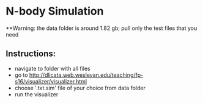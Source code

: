 # N-body Simulation
**Warning: the data folder is around 1.82 gb; pull only the test files that you need
## Instructions:
- navigate to folder with all files
- go to http://dlicata.web.wesleyan.edu/teaching/fp-s16/visualizer/visualizer.html
- choose '.txt.sim' file of your choice from data folder
- run the visualizer
